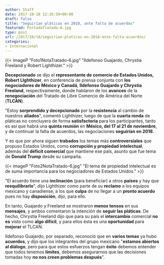 ```yaml
---
author: Staff
date: 2017-10-18 12:26:59+00:00
draft: false
title: "Seguirían pláticas en 2018, ante falta de acuerdos"
featured: PortadaTratado-6.jpg
type: post
url: /2017/10/18/seguirian-platicas-en-2018-ante-falta-acuerdos/
categories:
- Internacional
---
```


{{< imageP "Foto1NotaTratado-6.jpg" "Ildefonso Guajardo, Chrystia Freeland y Robert Lighthizer." >}}

**Decepcionado** se dijo el **representante de comercio de Estados Unidos, Robert LIghthizer**, en conferencia de prensa conjunta con **los negociadores de México y Canadá**, **Ildefonso Guajardo y Chrystia Freeland**, respectivamente, donde hablaron de los **avances** de la **renegociación** del Tratado de Libre Comercio de América del Norte (**TLCAN**).

"Estoy **sorprendido y decepcionado** por la **resistencia** al cambio de nuestros **aliados**", comentó Lighthizer, luego de que la **cuarta ronda** de pláticas no concluyera de forma **satisfactoria** para los participantes, tanto es así que habrá una **quinta reunión** en **México, del 17 al 21 de noviembre**, y de continuar la falta de acuerdos, las negociaciones **seguirían en 2018**.

Y es que por ahora siguen **trabados** los temas más **controversiales** que propuso Estados Unidos, como **corrupción y propiedad intelectual**, además del **déficit comercial** que mantiene ese país, asunto que fue tema de **Donald Trump** desde su campaña.

{{< imageP "Foto2NotaTratado-6.jpg" "El tema de propiedad intelectual es de suma importancia para los negociadores de Estados Unidos." >}}

"El acuerdo tiene una **inclinación** (para beneficiar) a otros **países** y hay que **reequilibrarlo**", dijo Lighthizer como parte de su **reclamo** a los equipos mexicano y canadiense, a los que **culpa** de no llegar a un **pronto acuerdo** pues no hay **disposición**, dijo, para ello.

En tanto, Guajardo y Freeland se mostraron **menos tensos** en sus **mensajes**, y ambos comentaron la intención de **seguir las pláticas**. De hecho, Chrystia Freeland dijo que para su país el **intercambio** comercial **no es** visto como **algo difícil**, y para ellos ésta es una **oportunidad** para **mejorar** el TLCAN.

Ildefonso Guajardo, por separado, reconoció que en **varios temas** ya hubo **acuerdos**, y dijo que los integrantes del grupo mexicano "**estamos abiertos al diálogo**, pero para que estos esfuerzos tengan **éxito** debemos entender que todos tenemos **límites**, debemos asegurarnos que las decisiones tomadas hoy **no nos creen problemas después**".		
